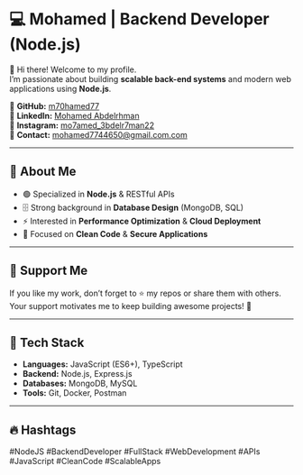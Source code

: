# 💻 Mohamed | Backend Developer (Node.js)

👋 Hi there! Welcome to my profile.  
I’m passionate about building **scalable back-end systems** and modern web applications using **Node.js**.

🔗 **GitHub:** [m70hamed77](https://github.com/m70hamed77)  
🔗 **LinkedIn:** [Mohamed Abdelrhman](https://www.linkedin.com/in/mohamed-abdelrhman22?utm_source=share&utm_campaign=share_via&utm_content=profile&utm_medium=android_app)  
🔗 **Instagram:** [mo7amed_3bdelr7man22](https://www.instagram.com/mo7amed_3bdelr7man22?igsh=YTc3NWJqbzJ6cmp0)    
📩 **Contact:** mohamed7744650@gmail.com.com

---

## 🚀 About Me  
- 🟢 Specialized in **Node.js** & RESTful APIs  
- 🗄️ Strong background in **Database Design** (MongoDB, SQL)  
- ⚡ Interested in **Performance Optimization** & **Cloud Deployment**  
- 🔐 Focused on **Clean Code** & **Secure Applications**

---

## 🤝 Support Me  
If you like my work, don’t forget to ⭐ my repos or share them with others.  
Your support motivates me to keep building awesome projects! 🚀

---

## 📌 Tech Stack  
- **Languages:** JavaScript (ES6+), TypeScript  
- **Backend:** Node.js, Express.js  
- **Databases:** MongoDB, MySQL  
- **Tools:** Git, Docker, Postman

---

## 🔥 Hashtags  
#NodeJS #BackendDeveloper #FullStack #WebDevelopment #APIs #JavaScript #CleanCode #ScalableApps
